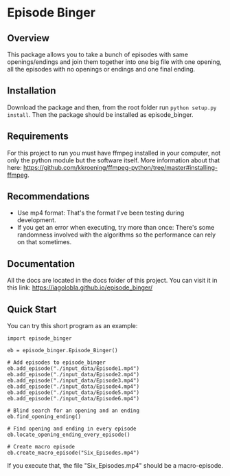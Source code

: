 # Episode Binger

## Overview 
This package allows you to take a bunch of episodes with same openings/endings and join them together into one big file with one opening, all the episodes with no openings or endings and one final ending.

## Installation
Download the package and then, from the root folder run `python setup.py install`. Then the package should be installed as episode_binger.

## Requirements
For this project to run you must have ffmpeg installed in your computer, not only the python module but the software itself. More information about that here: https://github.com/kkroening/ffmpeg-python/tree/master#installing-ffmpeg.

## Recommendations

* Use mp4 format: That's the format I've been testing during development.
* If you get an error when executing, try more than once: There's some randomness involved with the algorithms so the performance can rely on that sometimes.

## Documentation
All the docs are located in the docs folder of this project. You can visit it in this link: https://iagolobla.github.io/episode_binger/

## Quick Start
You can try this short program as an example:

```
import episode_binger

eb = episode_binger.Episode_Binger()

# Add episodes to episode_binger
eb.add_episode("./input_data/Episode1.mp4")
eb.add_episode("./input_data/Episode2.mp4")
eb.add_episode("./input_data/Episode3.mp4")
eb.add_episode("./input_data/Episode4.mp4")
eb.add_episode("./input_data/Episode5.mp4")
eb.add_episode("./input_data/Episode6.mp4")

# Blind search for an opening and an ending
eb.find_opening_ending()

# Find opening and ending in every episode
eb.locate_opening_ending_every_episode()

# Create macro episode
eb.create_macro_episode("Six_Episodes.mp4")
```

If you execute that, the file "Six_Episodes.mp4" should be a macro-episode.